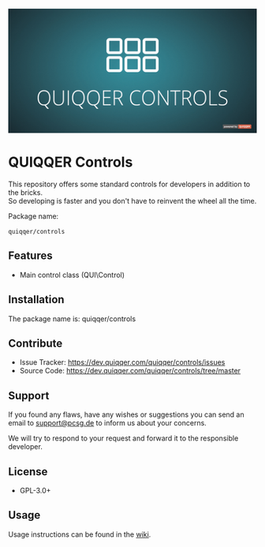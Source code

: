 ![QUIQQER Controls](bin/images/Readme.jpg)

QUIQQER Controls
========

This repository offers some standard controls for developers in addition to the bricks.  
So developing is faster and you don't have to reinvent the wheel all the time.

Package name:

    quiqqer/controls



Features
--------

- Main control class (QUI\Control)


Installation
------------

The package name is: quiqqer/controls


Contribute
----------

- Issue Tracker: https://dev.quiqqer.com/quiqqer/controls/issues
- Source Code: https://dev.quiqqer.com/quiqqer/controls/tree/master


Support
-------

If you found any flaws, have any wishes or suggestions you can send an email
to support@pcsg.de to inform us about your concerns.  

We will try to respond to your request and forward it to the responsible developer.


License
-------

- GPL-3.0+


Usage
-----

Usage instructions can be found in the [wiki](https://dev.quiqqer.com/quiqqer/controls/wikis/usage).